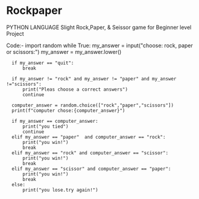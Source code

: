 # Rockpaper
PYTHON LANGUAGE
Slight Rock,Paper, &amp; Seissor game for Beginner level Project 

Code:-
import random
while True:
      my_answer = input("choose: rock, paper or scissors:")
      my_answer = my_answer.lower()

      if my_answer == "quit":
          break

      if my_answer != "rock" and my_answer != "paper" and my_answer !="scissors":
          print("Pleas choose a correct answers")
          continue

      computer_answer = random.choice(["rock","paper","scissors"])
      print(f"computer chose:{computer_answer}")

      if my_answer == computer_answer:
          print("you tied")
          continue
      elif my_answer == "paper"  and computer_answer == "rock":
          print("you win!")
          break
      elif my_answer == "rock" and computer_answer == "scissor":
          print("you win!")
          break
      elif my_answer == "scissor" and computer_answer == "paper":
          print("you win!")
          break
      else:
          print("you lose.try again!")

